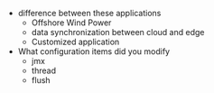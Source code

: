 - difference between these applications
  - Offshore Wind Power
  - data synchronization between cloud and edge
  - Customized application
- What configuration items did you modify
  - jmx
  - thread
  - flush